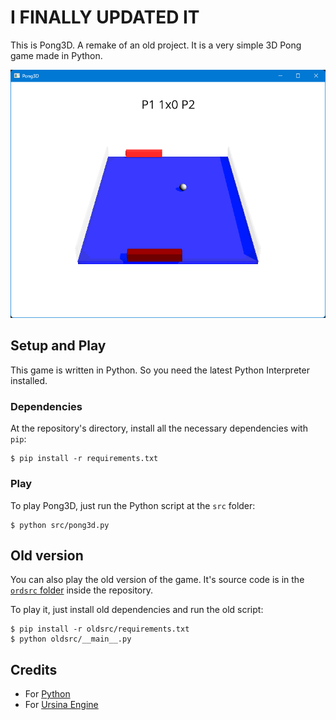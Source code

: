 # I FINALLY UPDATED IT
This is Pong3D. A remake of an old project. It is a very simple 3D Pong game made in Python.

![Pong3D Screenshot](./screenshot.png)

## Setup and Play
This game is written in Python. So you need the latest Python Interpreter installed.

### Dependencies
At the repository's directory, install all the necessary dependencies with `pip`:
```console
$ pip install -r requirements.txt
```

### Play
To play Pong3D, just run the Python script at the `src` folder:
```console
$ python src/pong3d.py
```

## Old version
You can also play the old version of the game. It's source code is in the [`ordsrc` folder](./oldsrc/) inside the repository.

To play it, just install old dependencies and run the old script:
```console
$ pip install -r oldsrc/requirements.txt
$ python oldsrc/__main__.py
```




## Credits
- For [Python](https://www.python.org/)
- For [Ursina Engine](https://www.ursinaengine.org/)
